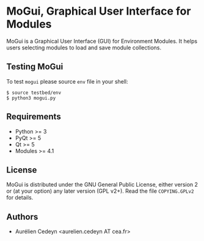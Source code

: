MoGui, Graphical User Interface for Modules
===========================================

MoGui is a Graphical User Interface (GUI) for Environment Modules. It helps
users selecting modules to load and save module collections.

Testing MoGui
-------------

To test `mogui` please source `env` file in your shell:

    $ source testbed/env
    $ python3 mogui.py

Requirements
------------

 * Python >= 3
 * PyQt >= 5
 * Qt >= 5
 * Modules >= 4.1

License
-------

MoGui is distributed under the GNU General Public License, either version 2 or
(at your option) any later version (GPL v2+). Read the file `COPYING.GPLv2`
for details.

Authors
-------

 * Aurélien Cedeyn <aurelien.cedeyn AT cea.fr>
